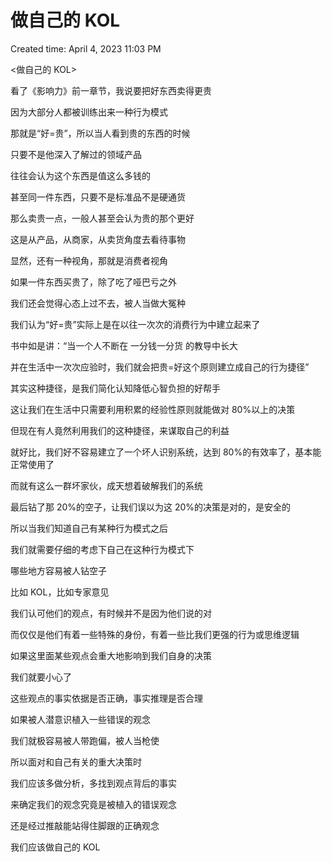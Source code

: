 # 做自己的 KOL

Created time: April 4, 2023 11:03 PM

<做自己的 KOL>

看了《影响力》前一章节，我说要把好东西卖得更贵

因为大部分人都被训练出来一种行为模式

那就是“好=贵”，所以当人看到贵的东西的时候

只要不是他深入了解过的领域产品

往往会认为这个东西是值这么多钱的

甚至同一件东西，只要不是标准品不是硬通货

那么卖贵一点，一般人甚至会认为贵的那个更好

这是从产品，从商家，从卖货角度去看待事物

显然，还有一种视角，那就是消费者视角

如果一件东西买贵了，除了吃了哑巴亏之外

我们还会觉得心态上过不去，被人当做大冤种

我们认为“好=贵”实际上是在以往一次次的消费行为中建立起来了

书中如是讲：“当一个人不断在 一分钱一分货 的教导中长大

并在生活中一次次应验时，我们就会把贵=好这个原则建立成自己的行为捷径”

其实这种捷径，是我们简化认知降低心智负担的好帮手

这让我们在生活中只需要利用积累的经验性原则就能做对 80%以上的决策

但现在有人竟然利用我们的这种捷径，来谋取自己的利益

就好比，我们好不容易建立了一个坏人识别系统，达到 80%的有效率了，基本能正常使用了

而就有这么一群坏家伙，成天想着破解我们的系统

最后钻了那 20%的空子，让我们误以为这 20%的决策是对的，是安全的

所以当我们知道自己有某种行为模式之后

我们就需要仔细的考虑下自己在这种行为模式下

哪些地方容易被人钻空子

比如 KOL，比如专家意见

我们认可他们的观点，有时候并不是因为他们说的对

而仅仅是他们有着一些特殊的身份，有着一些比我们更强的行为或思维逻辑

如果这里面某些观点会重大地影响到我们自身的决策

我们就要小心了

这些观点的事实依据是否正确，事实推理是否合理

如果被人潜意识植入一些错误的观念

我们就极容易被人带跑偏，被人当枪使

所以面对和自己有关的重大决策时

我们应该多做分析，多找到观点背后的事实

来确定我们的观念究竟是被植入的错误观念

还是经过推敲能站得住脚跟的正确观念

我们应该做自己的 KOL